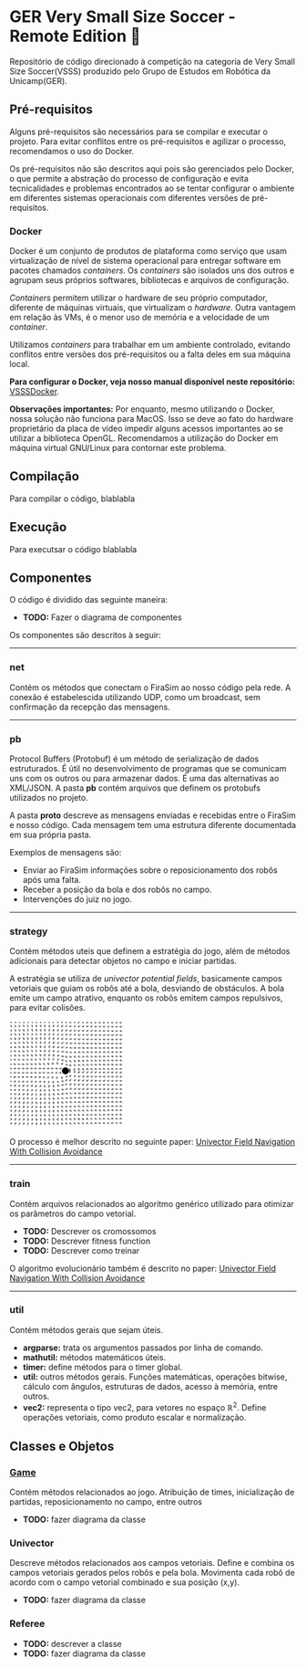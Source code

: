 # GER Very Small Size Soccer - Remote Edition 🦠

Repositório de código direcionado à competição na categoria de Very Small Size Soccer(VSSS) produzido pelo Grupo de Estudos em Robótica da Unicamp(GER).

## Pré-requisitos
Alguns pré-requisitos são necessários para se compilar e executar o projeto. Para evitar conflitos entre os pré-requisitos e agilizar o processo, recomendamos o uso do Docker.

Os pré-requisitos não são descritos aqui pois são gerenciados pelo Docker, o que permite a abstração do processo de configuração e evita tecnicalidades e problemas encontrados ao se tentar configurar o ambiente em diferentes sistemas operacionais com diferentes versões de pré-requisitos.

### Docker
Docker é um conjunto de produtos de plataforma como serviço que usam virtualização de nível de sistema operacional para entregar software em pacotes chamados *containers*. Os *containers* são isolados uns dos outros e agrupam seus próprios softwares, bibliotecas e arquivos de configuração.

*Containers* permitem utilizar o hardware de seu próprio computador, diferente de máquinas virtuais, que virtualizam o *hardware*. Outra vantagem em relação às VMs, é o menor uso de memória e a velocidade de um *container*.

Utilizamos *containers* para trabalhar em um ambiente controlado, evitando conflitos entre versões dos pré-requisitos ou a falta deles em sua máquina local. 

**Para configurar o Docker, veja nosso manual disponível neste repositório:**
[VSSSDocker](https://github.com/ger-unicamp/VSSSDocker).

**Observações importantes:**
Por enquanto, mesmo utilizando o Docker, nossa solução não funciona para MacOS. Isso se deve ao fato do hardware proprietário da placa de vídeo impedir alguns acessos importantes ao se utilizar a biblioteca OpenGL. Recomendamos a utilização do Docker em máquina virtual GNU/Linux para contornar este problema.

## Compilação
Para compilar o código, blablabla

## Execução
Para executsar o código blablabla

## Componentes
O código é dividido das seguinte maneira:

- **TODO:** Fazer o diagrama de componentes

Os componentes são descritos à seguir:

<hr/>

### net

Contém os métodos que conectam o FiraSim ao nosso código pela rede. A conexão é estabelescida utilizando UDP, como um broadcast, sem confirmação da recepção das mensagens. 

<hr/>

### pb

Protocol Buffers (Protobuf) é um método de serialização de dados estruturados. É útil no desenvolvimento de programas que se comunicam uns com os outros ou para armazenar dados. É uma das alternativas ao XML/JSON. A pasta **pb** contém arquivos que definem os protobufs utilizados no projeto.

A pasta **proto** descreve as mensagens enviadas e recebidas entre o FiraSim e nosso código. Cada mensagem tem uma estrutura diferente documentada em sua própria pasta. 

Exemplos de mensagens são:

- Enviar ao FiraSim informações sobre o reposicionamento dos robôs após uma falta.
- Receber a posição da bola e dos robôs no campo.
- Intervenções do juiz no jogo.

<hr/>

### strategy

Contém métodos uteis que definem a estratégia do jogo, além de métodos adicionais para detectar objetos no campo e iniciar partidas.

A estratégia se utiliza de *univector potential fields*, basicamente campos vetoriais que guiam os robôs até a bola, desviando de obstáculos. A bola emite um campo atrativo, enquanto os robôs emitem campos repulsivos, para evitar colisões.

<img src="doc/field.png" alt="alt text" width="200px">

O processo é melhor descrito no seguinte paper:
[Univector Field Navigation With Collision Avoidance](./doc/UnivectorFieldNavigationWithCollisionAvoidance.pdf)

<hr/>

### train

Contém arquivos relacionados ao algoritmo genérico utilizado para otimizar os parâmetros do campo vetorial.

- **TODO:** Descrever os cromossomos
- **TODO:** Descrever fitness function
- **TODO:** Descrever como treinar

O algoritmo evolucionário também é descrito no paper:
[Univector Field Navigation With Collision Avoidance](./doc/UnivectorFieldNavigationWithCollisionAvoidance.pdf)

<hr/>

### util

Contém métodos gerais que sejam úteis.

- **argparse:** trata os argumentos passados por linha de comando.
- **mathutil:** métodos matemáticos úteis.
- **timer:** define métodos para o timer global.
- **util:** outros métodos gerais. Funções matemáticas, operações bitwise, cálculo com ângulos, estruturas de dados, acesso à memória, entre outros.
- **vec2:** representa o tipo vec2, para vetores no espaço ℝ<sup>2</sup>. Define operações vetoriais, como produto escalar e normalização.

## Classes e Objetos

### [Game](src/strategy/Game.cpp)
Contém métodos relacionados ao jogo. Atribuição de times, inicialização de partidas, reposicionamento no campo, entre outros

- **TODO:** fazer diagrama da classe

### Univector
Descreve métodos relacionados aos campos vetoriais. Define e combina os campos vetoriais gerados pelos robôs e pela bola. Movimenta cada robô de acordo com o campo vetorial combinado e sua posição (x,y).

- **TODO:** fazer diagrama da classe

### Referee

- **TODO:** descrever a classe
- **TODO:** fazer diagrama da classe



